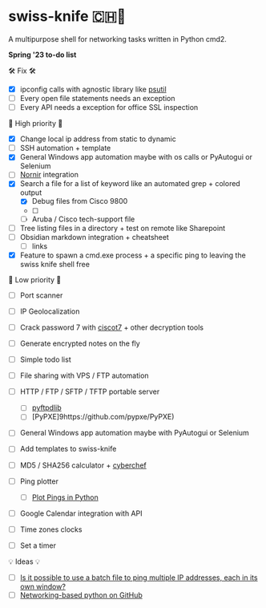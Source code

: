 # swiss-knife 🇨🇭🔪
A multipurpose shell for networking tasks written in Python cmd2.

**Spring '23 to-do list**

🛠️ Fix 🛠️
- [x] ipconfig calls with agnostic library like [psutil](https://pypi.org/project/psutil/)
- [ ] Every open file statements needs an exception
- [ ] Every API needs a exception for office SSL inspection

🚀 High priority 🚀
- [x] Change local ip address from static to dynamic
- [ ] SSH automation + template
- [x] General Windows app automation maybe with os calls or PyAutogui or Selenium
- [ ] [Nornir](https://nornir.readthedocs.io/en/latest/index.html) integration
- [x] Search a file for a list of keyword like an automated grep + colored output
  - [x] Debug files from Cisco 9800
  - [ ] 
  - [ ] Aruba / Cisco tech-support file
- [ ] Tree listing files in a directory + test on remote like Sharepoint
- [ ] Obsidian markdown integration + cheatsheet
  - [ ] links
- [x] Feature to spawn a cmd.exe process + a specific ping to leaving the swiss knife shell free

🐌 Low priority 🐌
- [ ] Port scanner
- [ ] IP Geolocalization
- [ ] Crack password 7 with [ciscot7](https://github.com/theevilbit/ciscot7) + other decryption tools
- [ ] Generate encrypted notes on the fly
- [ ] Simple todo list
- [ ] File sharing with VPS / FTP automation
- [ ] HTTP / FTP / SFTP / TFTP portable server
  - [ ] [pyftpdlib](https://github.com/giampaolo/pyftpdlib)
  - [ ] [PyPXE]9https://github.com/pypxe/PyPXE)
- [ ] General Windows app automation maybe with PyAutogui or Selenium
- [ ] Add templates to swiss-knife
- [ ] MD5 / SHA256 calculator + [cyberchef](https://cyberchef.org/)
- [ ] Ping plotter
  - [ ] [Plot Pings in Python](https://github.com/ccampo133/Plot-Pings-in-Python)
- [ ] Google Calendar integration with API
- [ ] Time zones clocks
- [ ] Set a timer


💡 Ideas 💡
- [ ] [Is it possible to use a batch file to ping multiple IP addresses, each in its own window?](https://superuser.com/questions/1134344/is-it-possible-to-use-a-batch-file-to-ping-multiple-ip-addresses-each-in-its-ow)
- [ ] [Networking-based python on GitHub](https://github.com/search?l=Python&q=networking&type=Repositories)